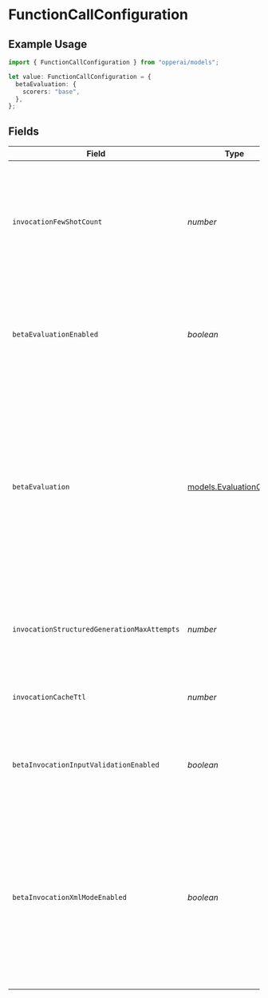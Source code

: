 # FunctionCallConfiguration

## Example Usage

```typescript
import { FunctionCallConfiguration } from "opperai/models";

let value: FunctionCallConfiguration = {
  betaEvaluation: {
    scorers: "base",
  },
};
```

## Fields

| Field                                                                                                                                                                                                                                                                                         | Type                                                                                                                                                                                                                                                                                          | Required                                                                                                                                                                                                                                                                                      | Description                                                                                                                                                                                                                                                                                   |
| --------------------------------------------------------------------------------------------------------------------------------------------------------------------------------------------------------------------------------------------------------------------------------------------- | --------------------------------------------------------------------------------------------------------------------------------------------------------------------------------------------------------------------------------------------------------------------------------------------- | --------------------------------------------------------------------------------------------------------------------------------------------------------------------------------------------------------------------------------------------------------------------------------------------- | --------------------------------------------------------------------------------------------------------------------------------------------------------------------------------------------------------------------------------------------------------------------------------------------- |
| `invocationFewShotCount`                                                                                                                                                                                                                                                                      | *number*                                                                                                                                                                                                                                                                                      | :heavy_minus_sign:                                                                                                                                                                                                                                                                            | The number of few-shot examples to use for the call. The examples are selected using nearest neighbor search of the function's dataset for items that are similar to the input.                                                                                                               |
| `betaEvaluationEnabled`                                                                                                                                                                                                                                                                       | *boolean*                                                                                                                                                                                                                                                                                     | :heavy_minus_sign:                                                                                                                                                                                                                                                                            | [Deprecated] Use 'beta.evaluation' object. Whether to enable evaluation for the call. Evaluation is a beta feature and is enabled by default.                                                                                                                                                 |
| `betaEvaluation`                                                                                                                                                                                                                                                                              | [models.EvaluationConfig](../models/evaluationconfig.md)                                                                                                                                                                                                                                      | :heavy_minus_sign:                                                                                                                                                                                                                                                                            | Configuration for evaluation features stored under 'beta.evaluation'.<br/><br/>- enabled: master switch<br/>- scorers: which evaluators to run. Accepts:<br/>    - string: "base" \| "rubrics"<br/>    - dict: { "rubrics": RubricDefinition-like payload }<br/>    - list[str \| dict]<br/>  "base" is the default scorer. |
| `invocationStructuredGenerationMaxAttempts`                                                                                                                                                                                                                                                   | *number*                                                                                                                                                                                                                                                                                      | :heavy_minus_sign:                                                                                                                                                                                                                                                                            | The maximum number of attempts to make when generating a response matching the output schema if provided.                                                                                                                                                                                     |
| `invocationCacheTtl`                                                                                                                                                                                                                                                                          | *number*                                                                                                                                                                                                                                                                                      | :heavy_minus_sign:                                                                                                                                                                                                                                                                            | The time to live for the cache in seconds. If 0, the cache is disabled.                                                                                                                                                                                                                       |
| `betaInvocationInputValidationEnabled`                                                                                                                                                                                                                                                        | *boolean*                                                                                                                                                                                                                                                                                     | :heavy_minus_sign:                                                                                                                                                                                                                                                                            | Whether to enable input validation against the input schema. This is a beta feature and is disabled by default.                                                                                                                                                                               |
| `betaInvocationXmlModeEnabled`                                                                                                                                                                                                                                                                | *boolean*                                                                                                                                                                                                                                                                                     | :heavy_minus_sign:                                                                                                                                                                                                                                                                            | Experimental: enable XML structured output. The model receives an XML schema and its response is converted back to JSON. We have observed better adherence to multi-paragraph text fields (especially with Anthropic models) when this is enabled.                                            |